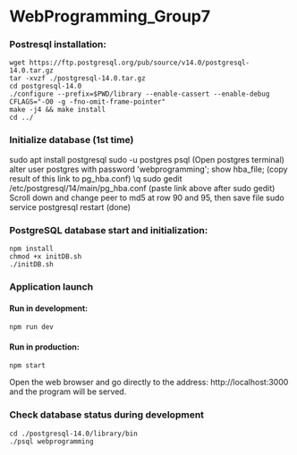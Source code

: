 # WebProgramming_Group7

### Postresql installation:
```
wget https://ftp.postgresql.org/pub/source/v14.0/postgresql-14.0.tar.gz
tar -xvzf ./postgresql-14.0.tar.gz
cd postgresql-14.0
./configure --prefix=$PWD/library --enable-cassert --enable-debug CFLAGS="-O0 -g -fno-omit-frame-pointer"
make -j4 && make install
cd ../
```
### Initialize database (1st time)
sudo apt install postgresql
sudo -u postgres psql (Open postgres terminal)
    alter user postgres with password 'webprogramming';
    show hba_file; (copy result of this link to pg_hba.conf)
    \q
sudo gedit /etc/postgresql/14/main/pg_hba.conf (paste link above after sudo gedit)
    Scroll down and change peer to md5 at row 90 and 95, then save file
sudo service postgresql restart (done)
### PostgreSQL database start and initialization:
```
npm install
chmod +x initDB.sh
./initDB.sh
```

### Application launch
#### Run in development:
```
npm run dev
```

#### Run in production:
```
npm start
```
Open the web browser and go directly to the address: http://localhost:3000 and the program will be served.

### Check database status during development

``` 
cd ./postgresql-14.0/library/bin
./psql webprogramming
```
